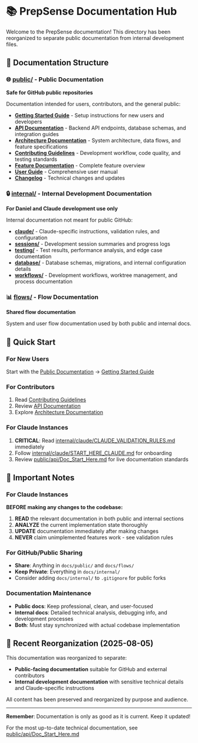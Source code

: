 # 📚 PrepSense Documentation Hub

Welcome to the PrepSense documentation! This directory has been reorganized to separate public documentation from internal development files.

## 📁 Documentation Structure

### 🌐 [public/](./public/) - Public Documentation
**Safe for GitHub public repositories**

Documentation intended for users, contributors, and the general public:

- **[Getting Started Guide](./public/getting-started/)** - Setup instructions for new users and developers
- **[API Documentation](./public/api/)** - Backend API endpoints, database schemas, and integration guides  
- **[Architecture Documentation](./public/architecture/)** - System architecture, data flows, and feature specifications
- **[Contributing Guidelines](./public/contributing/)** - Development workflow, code quality, and testing standards
- **[Feature Documentation](./public/FEATURE_DOCUMENTATION.md)** - Complete feature overview
- **[User Guide](./public/Guide_v1.0.md)** - Comprehensive user manual
- **[Changelog](./public/CHANGELOG.md)** - Technical changes and updates

### 🔒 [internal/](./internal/) - Internal Development Documentation  
**For Daniel and Claude development use only**

Internal documentation not meant for public GitHub:

- **[claude/](./internal/claude/)** - Claude-specific instructions, validation rules, and configuration
- **[sessions/](./internal/sessions/)** - Development session summaries and progress logs
- **[testing/](./internal/testing/)** - Test results, performance analysis, and edge case documentation
- **[database/](./internal/database/)** - Database schemas, migrations, and internal configuration details
- **[workflows/](./internal/workflows/)** - Development workflows, worktree management, and process documentation

### 📊 [flows/](./flows/) - Flow Documentation
**Shared flow documentation**

System and user flow documentation used by both public and internal docs.

## 🎯 Quick Start

### For New Users
Start with the [Public Documentation](./public/) → [Getting Started Guide](./public/getting-started/)

### For Contributors  
1. Read [Contributing Guidelines](./public/contributing/)
2. Review [API Documentation](./public/api/)
3. Explore [Architecture Documentation](./public/architecture/)

### For Claude Instances
1. **CRITICAL**: Read [internal/claude/CLAUDE_VALIDATION_RULES.md](./internal/claude/CLAUDE_VALIDATION_RULES.md) immediately
2. Follow [internal/claude/START_HERE_CLAUDE.md](./internal/claude/START_HERE_CLAUDE.md) for onboarding
3. Review [public/api/Doc_Start_Here.md](./public/api/Doc_Start_Here.md) for live documentation standards

## 🚨 Important Notes

### For Claude Instances
**BEFORE making any changes to the codebase:**
1. **READ** the relevant documentation in both public and internal sections
2. **ANALYZE** the current implementation state thoroughly  
3. **UPDATE** documentation immediately after making changes
4. **NEVER** claim unimplemented features work - see validation rules

### For GitHub/Public Sharing
- **Share**: Anything in `docs/public/` and `docs/flows/`
- **Keep Private**: Everything in `docs/internal/`
- Consider adding `docs/internal/` to `.gitignore` for public forks

### Documentation Maintenance
- **Public docs**: Keep professional, clean, and user-focused
- **Internal docs**: Detailed technical analysis, debugging info, and development processes
- **Both**: Must stay synchronized with actual codebase implementation

## 🔄 Recent Reorganization (2025-08-05)

This documentation was reorganized to separate:
- **Public-facing documentation** suitable for GitHub and external contributors
- **Internal development documentation** with sensitive technical details and Claude-specific instructions

All content has been preserved and reorganized by purpose and audience.

---

**Remember**: Documentation is only as good as it is current. Keep it updated! 

For the most up-to-date technical documentation, see [public/api/Doc_Start_Here.md](./public/api/Doc_Start_Here.md)
